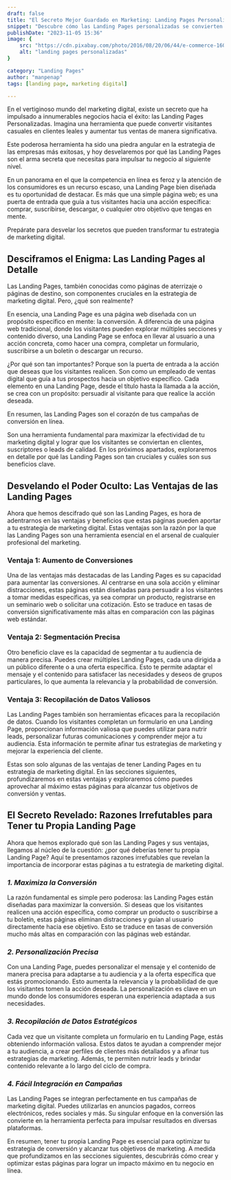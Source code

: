 ```yaml
---
draft: false
title: "El Secreto Mejor Guardado en Marketing: Landing Pages Personalizadas"
snippet: "Descubre cómo las Landing Pages personalizadas se convierten en tu herramienta más poderosa. En este artículo, desvelamos los beneficios ocultos y las razones irrefutables para tener tu propia Landing Page. Aprende a definir objetivos claros y maximiza tu éxito en marketing digital. ¡No esperes más, revela el secreto del éxito hoy mismo!"
publishDate: "2023-11-05 15:36"
image: {
    src: "https://cdn.pixabay.com/photo/2016/08/20/06/44/e-commerce-1606962_960_720.png",
    alt: "landing pages personalizadas"
}

category: "Landing Pages"
author: "manpenap"
tags: [landing page, marketing digital]

---
```


En el vertiginoso mundo del marketing digital, existe un secreto que ha impulsado a innumerables negocios hacia el éxito: las Landing Pages Personalizadas. Imagina una herramienta que puede convertir visitantes casuales en clientes leales y aumentar tus ventas de manera significativa.

Este poderosa herramienta ha sido una piedra angular en la estrategia de las empresas más exitosas, y hoy desvelaremos por qué las Landing Pages son el arma secreta que necesitas para impulsar tu negocio al siguiente nivel.

En un panorama en el que la competencia en línea es feroz y la atención de los consumidores es un recurso escaso, una Landing Page bien diseñada es tu oportunidad de destacar. Es más que una simple página web; es una puerta de entrada que guía a tus visitantes hacia una acción específica: comprar, suscribirse, descargar, o cualquier otro objetivo que tengas en mente.

Prepárate para desvelar los secretos que pueden transformar tu estrategia de marketing digital.

## Desciframos el Enigma: Las Landing Pages al Detalle

Las Landing Pages, también conocidas como páginas de aterrizaje o páginas de destino, son componentes cruciales en la estrategia de marketing digital. Pero, ¿qué son realmente?

En esencia, una Landing Page es una página web diseñada con un propósito específico en mente: la conversión. A diferencia de una página web tradicional, donde los visitantes pueden explorar múltiples secciones y contenido diverso, una Landing Page se enfoca en llevar al usuario a una acción concreta, como hacer una compra, completar un formulario, suscribirse a un boletín o descargar un recurso.

¿Por qué son tan importantes? Porque son la puerta de entrada a la acción que deseas que los visitantes realicen. Son como un empleado de ventas digital que guía a tus prospectos hacia un objetivo específico. Cada elemento en una Landing Page, desde el título hasta la llamada a la acción, se crea con un propósito: persuadir al visitante para que realice la acción deseada.

En resumen, las Landing Pages son el corazón de tus campañas de conversión en línea. 

Son una herramienta fundamental para maximizar la efectividad de tu marketing digital y lograr que los visitantes se conviertan en clientes, suscriptores o leads de calidad. En los próximos apartados, exploraremos en detalle por qué las Landing Pages son tan cruciales y cuáles son sus beneficios clave.

## Desvelando el Poder Oculto: Las Ventajas de las Landing Pages

Ahora que hemos descifrado qué son las Landing Pages, es hora de adentrarnos en las ventajas y beneficios que estas páginas pueden aportar a tu estrategia de marketing digital. Estas ventajas son la razón por la que las Landing Pages son una herramienta esencial en el arsenal de cualquier profesional del marketing.

### Ventaja 1: Aumento de Conversiones
Una de las ventajas más destacadas de las Landing Pages es su capacidad para aumentar las conversiones. Al centrarse en una sola acción y eliminar distracciones, estas páginas están diseñadas para persuadir a los visitantes a tomar medidas específicas, ya sea comprar un producto, registrarse en un seminario web o solicitar una cotización. Esto se traduce en tasas de conversión significativamente más altas en comparación con las páginas web estándar.

### Ventaja 2: Segmentación Precisa
Otro beneficio clave es la capacidad de segmentar a tu audiencia de manera precisa. Puedes crear múltiples Landing Pages, cada una dirigida a un público diferente o a una oferta específica. Esto te permite adaptar el mensaje y el contenido para satisfacer las necesidades y deseos de grupos particulares, lo que aumenta la relevancia y la probabilidad de conversión.

### Ventaja 3: Recopilación de Datos Valiosos
Las Landing Pages también son herramientas eficaces para la recopilación de datos. Cuando los visitantes completan un formulario en una Landing Page, proporcionan información valiosa que puedes utilizar para nutrir leads, personalizar futuras comunicaciones y comprender mejor a tu audiencia. Esta información te permite afinar tus estrategias de marketing y mejorar la experiencia del cliente.

Estas son solo algunas de las ventajas de tener Landing Pages en tu estrategia de marketing digital. En las secciones siguientes, profundizaremos en estas ventajas y exploraremos cómo puedes aprovechar al máximo estas páginas para alcanzar tus objetivos de conversión y ventas.

## El Secreto Revelado: Razones Irrefutables para Tener tu Propia Landing Page

Ahora que hemos explorado qué son las Landing Pages y sus ventajas, llegamos al núcleo de la cuestión: ¿por qué deberías tener tu propia Landing Page? Aquí te presentamos razones irrefutables que revelan la importancia de incorporar estas páginas a tu estrategia de marketing digital.

### *1. Maximiza la Conversión*

La razón fundamental es simple pero poderosa: las Landing Pages están diseñadas para maximizar la conversión. Si deseas que los visitantes realicen una acción específica, como comprar un producto o suscribirse a tu boletín, estas páginas eliminan distracciones y guían al usuario directamente hacia ese objetivo. Esto se traduce en tasas de conversión mucho más altas en comparación con las páginas web estándar.

### *2. Personalización Precisa*

Con una Landing Page, puedes personalizar el mensaje y el contenido de manera precisa para adaptarse a tu audiencia y a la oferta específica que estás promocionando. Esto aumenta la relevancia y la probabilidad de que los visitantes tomen la acción deseada. La personalización es clave en un mundo donde los consumidores esperan una experiencia adaptada a sus necesidades.

### *3. Recopilación de Datos Estratégicos*

Cada vez que un visitante completa un formulario en tu Landing Page, estás obteniendo información valiosa. Estos datos te ayudan a comprender mejor a tu audiencia, a crear perfiles de clientes más detallados y a afinar tus estrategias de marketing. Además, te permiten nutrir leads y brindar contenido relevante a lo largo del ciclo de compra.

### *4. Fácil Integración en Campañas*

Las Landing Pages se integran perfectamente en tus campañas de marketing digital. Puedes utilizarlas en anuncios pagados, correos electrónicos, redes sociales y más. Su singular enfoque en la conversión las convierte en la herramienta perfecta para impulsar resultados en diversas plataformas.

En resumen, tener tu propia Landing Page es esencial para optimizar tu estrategia de conversión y alcanzar tus objetivos de marketing. A medida que profundizamos en las secciones siguientes, descubrirás cómo crear y optimizar estas páginas para lograr un impacto máximo en tu negocio en línea.
